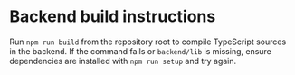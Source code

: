 # Backend build instructions

Run `npm run build` from the repository root to compile TypeScript sources in the backend. If the command fails or `backend/lib` is missing, ensure dependencies are installed with `npm run setup` and try again.
